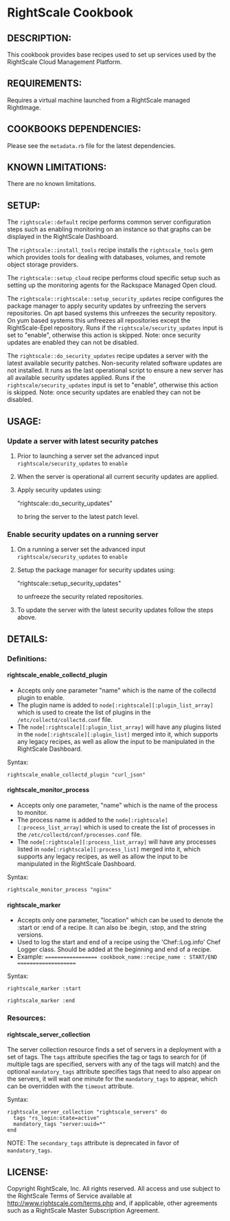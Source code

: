 # RightScale Cookbook

## DESCRIPTION:

This cookbook provides base recipes used to set up services used by the
RightScale Cloud Management Platform.

## REQUIREMENTS:

Requires a virtual machine launched from a RightScale managed RightImage.

## COOKBOOKS DEPENDENCIES:

Please see the `metadata.rb` file for the latest dependencies.

## KNOWN LIMITATIONS:

There are no known limitations.

## SETUP:

The `rightscale::default` recipe performs common server configuration
steps such as enabling monitoring on an instance so that graphs can be
displayed in the RightScale Dashboard.

The `rightscale::install_tools` recipe installs the
`rightscale_tools` gem which provides tools for dealing with databases,
volumes, and remote object storage providers.

The `rightscale::setup_cloud` recipe performs cloud specific setup such
as setting up the monitoring agents for the Rackspace Managed Open cloud.

The `rightscale::rightscale::setup_security_updates` recipe configures
the package manager to apply security updates by unfreezing the
servers repositories. On apt based systems this unfreezes the security
repository. On yum based systems this unfreezes all repositories except
the RightScale-Epel repository. Runs if the `rightscale/security_updates`
input is set to "enable", otherwise this action is skipped. Note: once
security updates are enabled they can not be disabled.

The `rightscale::do_security_updates` recipe updates a server with
the latest available security patches. Non-security related software updates
are not installed. It runs as the last operational script to ensure a new
server has all available security updates applied. Runs if the
`rightscale/security_updates` input is set to "enable", otherwise
this action is skipped. Note: once security updates are enabled they can
not be disabled.

## USAGE:

### Update a server with latest security patches

1. Prior to launching a server set the advanced input
   `rightscale/security_updates` to `enable`
2. When the server is operational all current security updates are applied.
3. Apply security updates using:

    "rightscale::do_security_updates"

   to bring the server to the latest patch level.

### Enable security updates on a running server

1. On a running a server set the advanced input `rightscale/security_updates`
   to `enable`
2. Setup the package manager for security updates using:

    "rightscale::setup_security_updates"

   to unfreeze the security related repositories.
3. To update the server with the latest security updates follow the steps above.

## DETAILS:

### Definitions:

#### rightscale_enable_collectd_plugin

* Accepts only one parameter "name" which is the name of the collectd plugin to
  enable.
* The plugin name is added to `node[:rightscale][:plugin_list_array]` which is
  used to create the list of plugins in the `/etc/collectd/collectd.conf` file.
* The `node[:rightscale][:plugin_list_array]` will have any plugins listed
  in the `node[:rightscale][:plugin_list]` merged into it, which
  supports any legacy recipes, as well as allow the input to be manipulated in
  the RightScale Dashboard.

Syntax:

    rightscale_enable_collectd_plugin "curl_json"

#### rightscale_monitor_process

* Accepts only one parameter, "name" which is the name of the process to
  monitor.
* The process name is added to the `node[:rightscale][:process_list_array]`
  which is used to create the list of processes in the
  `/etc/collectd/conf/processes.conf` file.
* The `node[:rightscale][:process_list_array]` will have any processes
  listed in `node[:rightscale][:process_list]` merged into it, which supports
  any legacy recipes, as well as allow the input to be manipulated in the
  RightScale Dashboard.

Syntax:

    rightscale_monitor_process "nginx"

#### rightscale_marker

* Accepts only one parameter, "location" which can be used to denote
  the :start or :end of a recipe. It can also be :begin, :stop, and
  the string versions.
* Used to log the start and end of a recipe using the 'Chef::Log.info' Chef
  Logger class.
  Should be added at the beginning and end of a recipe.
* Example:
  `================= cookbook_name::recipe_name : START/END ===================`

Syntax:

    rightscale_marker :start

    rightscale_marker :end

### Resources:

#### rightscale_server_collection

The server collection resource finds a set of servers in a deployment with a set
of tags. The `tags` attribute specifies the tag or tags to search for (if
multiple tags are specified, servers with any of the tags will match) and the
optional `mandatory_tags` attribute specifies tags that need to also
appear on the servers, it will wait one minute for the `mandatory_tags`
to appear, which can be overridden with the `timeout` attribute.

Syntax:

    rightscale_server_collection "rightscale_servers" do
      tags "rs_login:state=active"
      mandatory_tags "server:uuid=*"
    end

NOTE: The `secondary_tags` attribute is deprecated in favor of `mandatory_tags`.

## LICENSE:

Copyright RightScale, Inc. All rights reserved.
All access and use subject to the RightScale Terms of Service available at
http://www.rightscale.com/terms.php and, if applicable, other agreements
such as a RightScale Master Subscription Agreement.
